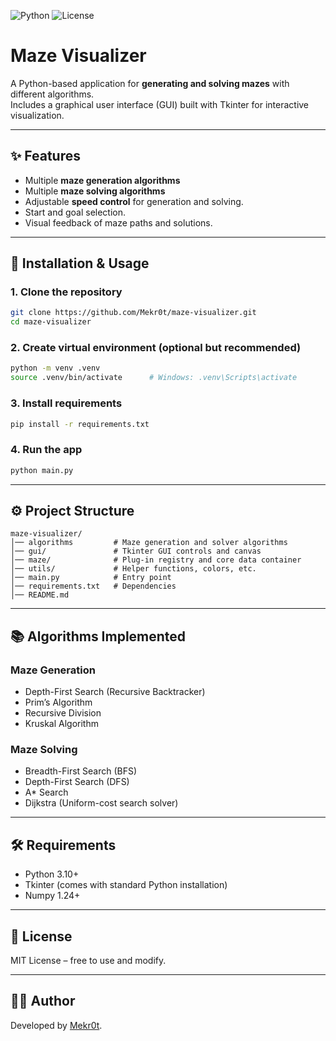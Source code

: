 ![Python](https://img.shields.io/badge/python-3.10+-blue.svg)
![License](https://img.shields.io/badge/license-MIT-green.svg)

# Maze Visualizer

A Python-based application for **generating and solving mazes** with different algorithms.  
Includes a graphical user interface (GUI) built with Tkinter for interactive visualization.

---

## ✨ Features
- Multiple **maze generation algorithms**
- Multiple **maze solving algorithms**
- Adjustable **speed control** for generation and solving.
- Start and goal selection.
- Visual feedback of maze paths and solutions.


---

## 🚀 Installation & Usage

### 1. Clone the repository
```bash
git clone https://github.com/Mekr0t/maze-visualizer.git
cd maze-visualizer
```

### 2. Create virtual environment (optional but recommended)
```bash
python -m venv .venv
source .venv/bin/activate      # Windows: .venv\Scripts\activate
```

### 3. Install requirements
```bash
pip install -r requirements.txt
```

### 4. Run the app
```bash
python main.py
```

---

## ⚙️ Project Structure
```
maze-visualizer/
│── algorithms         # Maze generation and solver algorithms
│── gui/               # Tkinter GUI controls and canvas
│── maze/              # Plug-in registry and core data container
│── utils/             # Helper functions, colors, etc.
│── main.py            # Entry point
│── requirements.txt   # Dependencies
│── README.md
```

---

## 📚 Algorithms Implemented
### Maze Generation
- Depth-First Search (Recursive Backtracker)
- Prim’s Algorithm
- Recursive Division
- Kruskal Algorithm

### Maze Solving
- Breadth-First Search (BFS)
- Depth-First Search (DFS)
- A* Search
- Dijkstra (Uniform-cost search solver)

---

## 🛠️ Requirements
- Python 3.10+
- Tkinter (comes with standard Python installation)
- Numpy 1.24+

---

## 📜 License
MIT License – free to use and modify.

---

## 👨‍💻 Author
Developed by [Mekr0t](https://github.com/Mekr0t).
